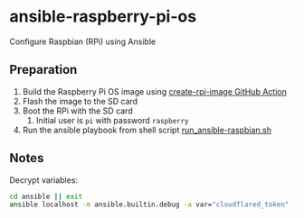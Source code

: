 # ansible-raspberry-pi-os

Configure Raspbian (RPi) using Ansible

## Preparation

1. Build the Raspberry Pi OS image using [create-rpi-image GitHub Action](.github/workflows/create-rpi-image.yml)
1. Flash the image to the SD card
1. Boot the RPi with the SD card
   1. Initial user is `pi` with password `raspberry`
1. Run the ansible playbook from shell script [run_ansible-raspbian.sh](run_ansible-raspbian.sh)

## Notes

Decrypt variables:

```bash
cd ansible || exit
ansible localhost -m ansible.builtin.debug -a var="cloudflared_token" -e "@host_vars/raspi.xvx.cz"
```
